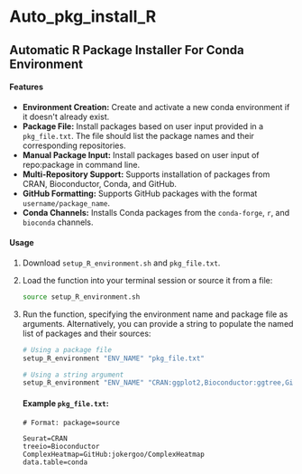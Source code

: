 # Auto_pkg_install_R
## Automatic R Package Installer For Conda Environment

#### Features

- **Environment Creation:** Create and activate a new conda environment if it doesn't already exist.
- **Package File:** Install packages based on user input provided in a `pkg_file.txt`. The file should list the package names and their corresponding repositories.
- **Manual Package Input:** Install packages based on user input of repo:package in command line.
- **Multi-Repository Support:** Supports installation of packages from CRAN, Bioconductor, Conda, and GitHub.
- **GitHub Formatting:** Supports GitHub packages with the format `username/package_name`.
- **Conda Channels:** Installs Conda packages from the `conda-forge`, `r`, and `bioconda` channels.


#### Usage
1. Download `setup_R_environment.sh` and `pkg_file.txt`. 
2. Load the function into your terminal session or source it from a file:
   ```bash
   source setup_R_environment.sh
   
3. Run the function, specifying the environment name and package file as arguments. Alternatively, you can provide a string to populate the named list of packages and their sources:

   ```bash
   # Using a package file
   setup_R_environment "ENV_NAME" "pkg_file.txt"
   
   # Using a string argument
   setup_R_environment "ENV_NAME" "CRAN:ggplot2,Bioconductor:ggtree,GitHub:jokergoo/ComplexHeatmap"
   ```
   #### Example `pkg_file.txt`: 
   ```
   # Format: package=source
   
   Seurat=CRAN
   treeio=Bioconductor
   ComplexHeatmap=GitHub:jokergoo/ComplexHeatmap
   data.table=conda
   ```


